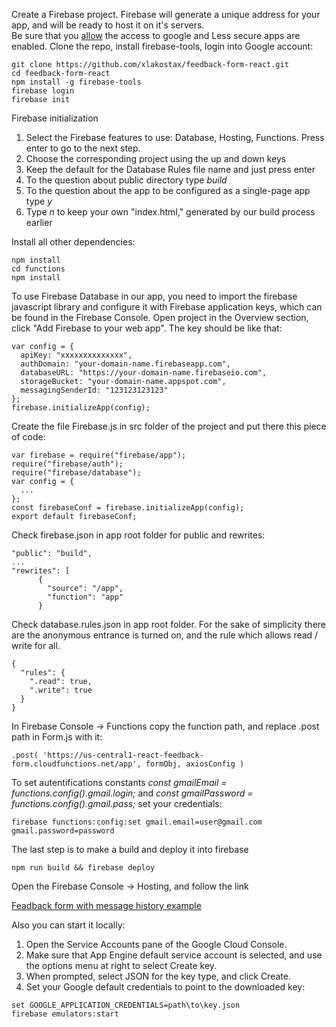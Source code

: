 Create a Firebase project. Firebase will generate a unique address for your app, and will be ready to host it on it's servers.  
Be sure that you [allow](https://accounts.google.com/DisplayUnlockCaptcha) the access to google  and Less secure apps are enabled.
Clone the repo, install firebase-tools, login into Google account:
```
git clone https://github.com/xlakostax/feedback-form-react.git
cd feedback-form-react
npm install -g firebase-tools
firebase login
firebase init
```
Firebase initialization

1. Select the Firebase features to use: Database, Hosting, Functions. Press enter to go to the next step.
2. Choose the corresponding project using the up and down keys
3. Keep the default for the Database Rules file name and just press enter
4. To the question about public directory type _build_
5. To the question about the app to be configured as a single-page app type _y_
6. Type _n_ to keep your own "index.html," generated by our build process earlier

Install all other dependencies:
```
npm install
cd functions
npm install
```
To use Firebase Database in our app, you need to import the firebase javascript library and configure it with Firebase application keys, which can be found in the Firebase Console. Open project in the Overview section, click "Add Firebase to your web app". The key should be like that:
```
var config = {
  apiKey: "xxxxxxxxxxxxxx",
  authDomain: "your-domain-name.firebaseapp.com",
  databaseURL: "https://your-domain-name.firebaseio.com",
  storageBucket: "your-domain-name.appspot.com",
  messagingSenderId: "123123123123"
};
firebase.initializeApp(config);
```
Create the file Firebase.js in src folder of the project and put there this piece of code:
```
var firebase = require("firebase/app");
require("firebase/auth");
require("firebase/database");
var config = {
  ...
};
const firebaseConf = firebase.initializeApp(config);
export default firebaseConf;
```
Check firebase.json in app root folder for public and rewrites:
```
"public": "build",
...
"rewrites": [
      {
        "source": "/app",
        "function": "app"
      }
```
Check database.rules.json in app root folder. For the sake of simplicity there are the anonymous entrance is turned on, and the rule which allows read / write for all.
```
{
  "rules": {
    ".read": true,
    ".write": true
  }
}

```
In Firebase Console -> Functions copy the function path, and replace .post path in Form.js with it:
```
.post( 'https://us-central1-react-feedback-form.cloudfunctions.net/app', formObj, axiosConfig )
```
To set autentifications constants _const gmailEmail = functions.config().gmail.login;_ and _const gmailPassword = functions.config().gmail.pass;_ set your credentials:
```
firebase functions:config:set gmail.email=user@gmail.com gmail.password=password
```
The last step is to make a build and deploy it into firebase
```
npm run build && firebase deploy
```
Open the Firebase Console -> Hosting, and follow the link

[Feadback form with message history example](https://react-feedback-form.web.app/)

Also you can start it locally:
1. Open the Service Accounts pane of the Google Cloud Console.
2. Make sure that App Engine default service account is selected, and use the options menu at right to select Create key.
3. When prompted, select JSON for the key type, and click Create.
4. Set your Google default credentials to point to the downloaded key:
```
set GOOGLE_APPLICATION_CREDENTIALS=path\to\key.json
firebase emulators:start
```
